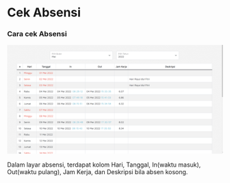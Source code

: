 # Cek Absensi

### Cara cek Absensi

![Layar Absensi](<.gitbook/assets/image (6).png>)

Dalam layar absensi, terdapat kolom Hari, Tanggal, In(waktu masuk), Out(waktu pulang), Jam Kerja, dan Deskripsi bila absen kosong.
